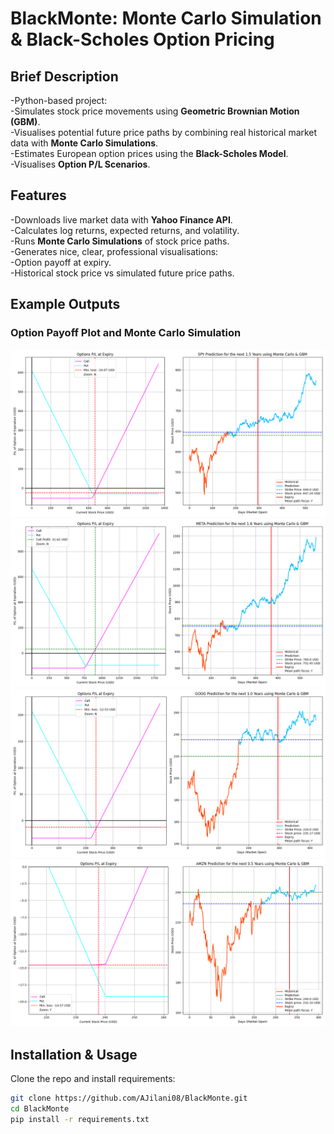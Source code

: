# BlackMonte: Monte Carlo Simulation & Black-Scholes Option Pricing

## Brief Description

-Python-based project:   
-Simulates stock price movements using **Geometric Brownian Motion (GBM)**.   
-Visualises potential future price paths by combining real historical market data with **Monte Carlo Simulations**.   
-Estimates European option prices using the **Black-Scholes Model**.   
-Visualises **Option P/L Scenarios**.  



## Features

-Downloads live market data with **Yahoo Finance API**.  
-Calculates log returns, expected returns, and volatility.  
-Runs **Monte Carlo Simulations** of stock price paths.  
-Generates nice, clear, professional visualisations:  
  -Option payoff at expiry.  
  -Historical stock price vs simulated future price paths.  



## Example Outputs

### Option Payoff Plot and Monte Carlo Simulation

![EXAMPLE 1](images/Output.png)
![EXAMPLE 2](images/Output_20250907_235132.png)
![EXAMPLE 3](images/Output_20250907_235336.png)
![EXAMPLE 4](images/Output_20250907_235430.png)





## Installation & Usage  

Clone the repo and install requirements:  

```bash
git clone https://github.com/AJilani08/BlackMonte.git
cd BlackMonte
pip install -r requirements.txt



